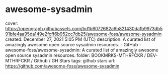# awesome-sysadmin

cover: https://opengraph.githubassets.com/bd1b6072682a6b821430da1b9973db591bfe4aa95da149e2fcff6b952cc7db25/awesome-foss/awesome-sysadmin
created: December 27, 2021 5:05 PM (UTC)
description: A curated list of amazingly awesome open source sysadmin resources. - GitHub - awesome-foss/awesome-sysadmin: A curated list of amazingly awesome open source sysadmin resources.
folder: BOOKMRKS-MTHRFCKR / DEV-MTHRFCKR / Github / GH Stars
tags: github stars
url: https://github.com/awesome-foss/awesome-sysadmin